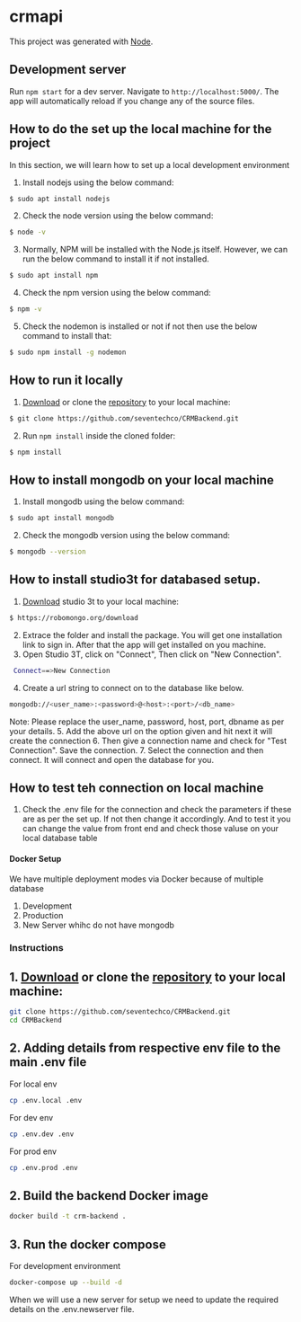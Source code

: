 # crmapi

This project was generated with [Node](https://github.com/nodejs/node).

## Development server

Run `npm start` for a dev server. Navigate to `http://localhost:5000/`. The app will automatically reload if you change any of the source files.

## How to do the set up the local machine for the project

In this section, we will learn how to set up a local development environment
1. Install nodejs using the below command:
```bash
$ sudo apt install nodejs
```
2. Check the node version using the below command:
```bash
$ node -v
```
3. Normally, NPM will be installed with the Node.js itself. However, we can run the below command to install it if not installed.
```bash
$ sudo apt install npm
```
4. Check the npm version using the below command:
```bash
$ npm -v
```
5. Check the nodemon is installed or not if not then use the below command to install that:
```bash
$ sudo npm install -g nodemon
```

## How to run it locally
1. [Download](https://github.com/seventechco/CRMBackend/archive/refs/heads/master.zip) or clone the [repository](https://github.com/seventechco/CRMBackend.git) to your local machine:
```bash
$ git clone https://github.com/seventechco/CRMBackend.git
```

2. Run `npm install` inside the cloned folder:
```bash
$ npm install
```

## How to install mongodb on your local machine

1. Install mongodb using the below command:
```bash
$ sudo apt install mongodb
```
2. Check the mongodb version using the below command:
```bash
$ mongodb --version
```

## How to install studio3t for databased setup.
1. [Download](https://robomongo.org/download) studio 3t to your local machine:
```bash
$ https://robomongo.org/download
```
2. Extrace the folder and install the package. You will get one installation link to sign in. After that the app will get installed on you machine.
3. Open Studio 3T, click on "Connect", Then click on "New Connection".
```bash
 Connect==>New Connection
```
4. Create a url string to connect on to the database like below.
```bash
mongodb://<user_name>:<password>@<host>:<port>/<db_name>
```
Note: Please replace the user_name, password, host, port, dbname as per your details.
5. Add the above url on the option given and hit next it will create the connection
6. Then give a connection name and check for "Test Connection". Save the connection.
7. Select the connection and then connect. It will connect and open the database for you.
## How to test teh connection on local machine

1. Check the .env file for the connection and check the parameters if these are as per the set up. If not then change it accordingly. And to test it you can change the value from front end and check those valuse on your local database table



#### Docker Setup
We have multiple deployment modes via Docker because of multiple database 
1. Development
2. Production
3. New Server whihc do not have mongodb

### Instructions

## 1. [Download](https://github.com/seventechco/CRMBackend/archive/refs/heads/master.zip) or clone the [repository](https://github.com/seventechco/CRMBackend.git) to your local machine:
```bash
git clone https://github.com/seventechco/CRMBackend.git
cd CRMBackend
```

## 2. Adding details from respective env file to the main .env file
For local env
```bash
cp .env.local .env
```

For dev env
```bash
cp .env.dev .env
```

For prod env
```bash
cp .env.prod .env
```

## 2. Build the backend Docker image
```bash
docker build -t crm-backend .
```

## 3. Run the docker compose
For development environment
```bash
docker-compose up --build -d
```

When we will use a new server for setup we need to update the required details on the .env.newserver file.
